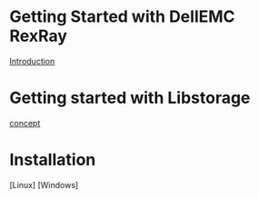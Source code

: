# Getting Started with DellEMC RexRay

[Introduction](https://github.com/ajeetraina/rexray/concept.md)

# Getting started with Libstorage

[concept](https://github.com/ajeetraina/libstorage/concept.md)

# Installation

[Linux]
[Windows]
